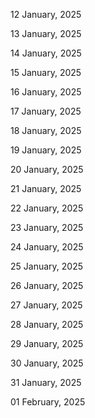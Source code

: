 12 January, 2025

13 January, 2025

14 January, 2025

15 January, 2025

16 January, 2025

17 January, 2025

18 January, 2025

19 January, 2025

20 January, 2025

21 January, 2025

22 January, 2025

23 January, 2025

24 January, 2025

25 January, 2025

26 January, 2025

27 January, 2025

28 January, 2025

29 January, 2025

30 January, 2025

31 January, 2025

01 February, 2025